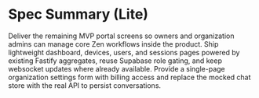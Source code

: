 # Spec Summary (Lite)

Deliver the remaining MVP portal screens so owners and organization admins can manage core Zen workflows inside the product. Ship lightweight dashboard, devices, users, and sessions pages powered by existing Fastify aggregates, reuse Supabase role gating, and keep websocket updates where already available. Provide a single-page organization settings form with billing access and replace the mocked chat store with the real API to persist conversations.

